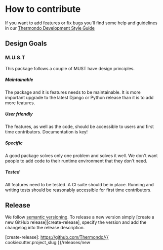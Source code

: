 # How to contribute

If you want to add features or fix bugs you'll find some help and guidelines in our
[Thermondo Development Style Guide](https://github.com/Thermondo/thermondo.github.io/blob/master/style-guide/README.md)

## Design Goals

### M.U.S.T

This package follows a couple of MUST have design principles.

##### Maintainable

The package and it is features needs to be maintainable. It is more important
upgrade to the latest Django or Python release than it is to add more
features.

##### User friendly

The features, as well as the code, should be accessible to users and first time
contributors. Documentation is key!

##### Specific

A good package solves only one problem and solves it well. We don't want people
to add code to their runtime environment that they don't need.

##### Tested

All features need to be tested. A CI suite should be in place. Running and
writing tests should be reasonably accessible for first time contributors.


## Release

We follow [semantic versioning](https://semver.org/). To release a new version
simply [create a new GitHub release][create-release], specify the version and
add the changelog into the release description.

[create-release]: https://github.com/Thermondo/{{ cookiecutter.project_slug }}/releases/new
